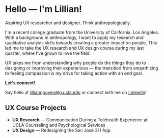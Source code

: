# Hello — I'm Lillian!
Aspiring UX researcher and designer. Think anthropologically. 

I'm a recent college graduate from the University of California, Los Angeles. With a background in anthropology, I want to apply my research and qualitative analysis skills towards creating a greater impact on people. This led me to take the UX research and UX design course during my last quarter, where I've grown to love the field. 

UX takes me from understanding why people do the things they do to designing or improving their experiences — the transition from empathizing to feeling compassion is my drive for taking action with an end goal. 

**Let's connect!**

Say hello at lilliannguyen@g.ucla.edu or connect with me on [LinkedIn](www.linkedin.com/in/lilliannguyen97)!

## UX Course Projects
* **UX Research** — Communication During a Telehealth Experience at UCLA Counseling and Psychological Services
* **UX Design** — Redesigning the San José 311 App



